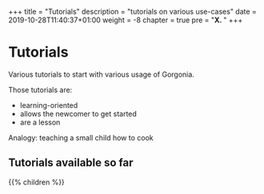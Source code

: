 +++
title = "Tutorials"
description = "tutorials on various use-cases"
date = 2019-10-28T11:40:37+01:00
weight = -8
chapter = true
pre = "<b>X. </b>"
+++

# Tutorials

Various tutorials to start with various usage of Gorgonia.

Those tutorials are:

* learning-oriented
* allows the newcomer to get started
* are a lesson

Analogy: teaching a small child how to cook

## Tutorials available so far

{{% children %}}
